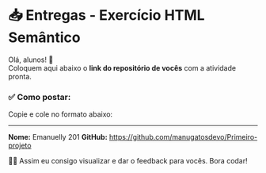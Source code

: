 # 📥 Entregas - Exercício HTML Semântico

Olá, alunos! 👋  
Coloquem aqui abaixo o **link do repositório de vocês** com a atividade pronta.

### ✅ Como postar:

Copie e cole no formato abaixo:

---

**Nome:** Emanuelly 201
**GitHub:** https://github.com/manugatosdevo/Primeiro-projeto




🧑‍🏫 Assim eu consigo visualizar e dar o feedback para vocês. Bora codar!

